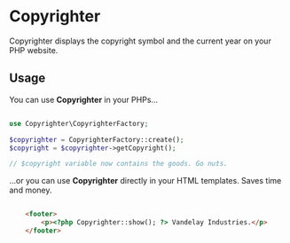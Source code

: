 # Copyrighter

Copyrighter displays the copyright symbol and the current year on your PHP website.

## Usage

You can use **Copyrighter** in your PHPs...

```php

use Copyrighter\CopyrighterFactory;

$copyrighter = CopyrighterFactory::create();
$copyright = $copyrighter->getCopyright();

// $copyright variable now contains the goods. Go nuts.

```

...or you can use **Copyrighter** directly in your HTML templates. Saves time and money.

```html

    <footer>
        <p><?php Copyrighter::show(); ?> Vandelay Industries.</p>
    </footer>

```